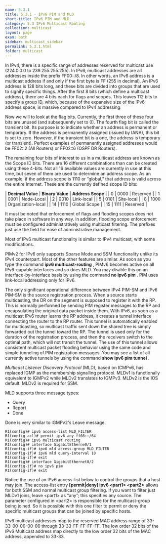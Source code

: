 ```yaml
---
name: 5.3.1
title: 5.3.1 - IPv6 PIM and MLD
short-title: IPv6 PIM and MLD
category: 5.3 IPv6 Multicast Routing
collection: multicast
layout: page
exam: both
sidebar: multicast_sidebar
permalink: 5.3.1.html
folder: multicast
---
```

In IPv4, there is a specific range of addresses reserved for multicast use (224.0.0.0 to 239.255.255.255). In IPv6, multicast addresses are all addresses inside the prefix FF00::/8. In other words, an IPv6 address is a multicast address if and only if the first byte is FF (255 in decimal). An IPv6 address is 128 bits long, and these bits are divided into groups that are used to signify specific things. After the first 8 bits (which define a multicast address), there are 4 bits each for flags and scopes. This leaves 112 bits to specify a group ID, which, because of the expansive size of the IPv6 address space, is massive compared to IPv4 addressing.

Now we will to look at the flag bits. Currently, the first three of these four bits are unused (and subsequently set to 0). The fourth flag bit is called the transient bit. Its purpose is to indicate whether an address is permanent or temporary. If the address is permanently assigned (issued by IANA), this bit is set to zero. However, if the transient bit is a one, the address is temporary (or transient). Perfect examples of permanently assigned addresses would be FF02::2 (All Routers) or FF02::6 (OSPF DR Routers).

The remaining four bits of interest to us in a multicast address are known as the Scope ID bits. There are 16 different combinations than can be created using these 4-bits. Not all 16 available values are currently in use at this time, but seven of them are used to determine an address scope. As an example, if the address scope is 1110 or “global,” that address is valid across the entire Internet. These are the currently defined scope ID bits:

| **Decimal Value** | **Binary Value** | **Address Scope** |
| 0 | 0000 | Reserved |
| 1 | 0001 | Node-Local |
| 2 | 0010 | Link-local |
| 5 | 0101 | Site-local |
| 8 | 1000 | Organization-local |
| 14 | 1110 | Global Scope |
| 15 | 1111 | Reserved |

It must be noted that enforcement of flags and flooding scopes does not take place in software in any way. In addition, flooding scope enforcement must be configured administratively using multicast filtering. The prefixes just use the field for ease of administrative management.

Most of IPv6 multicast functionality is similar to IPv4 multicast, with some modifications.

PIMv2 for IPv6 only supports Sparse Mode and SSM functionality unlike its IPv4 counterpart. Most of the other features are similar. As soon as you type the command **ipv6 multicast-routing** , PIMv6 becomes active on all IPv6-capable interfaces and so does MLD. You may disable this on an interface-by-interface basis by using the command **no ipv6 pim** . PIM uses link-local addressing only for IPv6.

The only significant operational difference between IPv4 PIM-SM and IPv6 PIM-SM is the source registration process. When a source starts multicasting, the DR on the segment is supposed to register it with the RP. This is normally performed by sending PIM register messages to the RP and encapsulating the original data packet inside them. With IPv6, as soon as a multicast IPv6 router learns the RP address, it creates a tunnel interface connecting the router to the RP router. This tunnel is automatically enabled for multicasting, so multicast traffic sent down the shared tree is simply forwarded out the tunnel toward the RP. The tunnel is used only for the duration of the registration process, and then the receivers switch to the optimal path, which will not transit the tunnel. The use of this tunnel allows consistent multicast packet flooding behavior using the same code and simple tunneling of PIM registration messages. You may see a list of all currently active tunnels by using the command **show ipv6 pim tunnel** .

*Multicast Listener Discovery Protocol* (MLD), based on ICMPv6, has replaced IGMP as the membership signalling protocol. MLDv1 is functionally equivalent to IGMPv2 while MLDv2 translates to IGMPv3. MLDv2 is the IOS default. MLDv2 is required for SSM.

MLD supports three message types:
- Query
- Report
- Done

Done is very similar to IGMPv2's Leave message.

```
R1(config)# ipv6 access-list MLD_FILTER
R1(config-acl)# permit ipv6 any ff08::/64
R1(config)# ipv6 multicast routing
R1(config)# interface GigabitEtherne0/1
R1(config-if)# ipv6 mld access-group MLD_FILTER
R1(config-if)# ipv6 mld query-interval 10
R1(config-if)# exit
R1(config)# interface GigabitEthernet0/2
R1(config-if)# no ipv6 pim
R1(config-if)# exit
```

Notice the use of an IPv6 access-list below to control the groups that a host may join. The access-list entry **\[permit\|deny\] ipv6 \<part1\> \<part2\>** allows for both SSM and normal multicast group filtering. If you want to filter just MLDv1 joins, leave
\<part1\> as “any”; this specifies any source. The parameter configured in \<part2\> is responsible for the multicast-group being joined. So it is possible with this one filter to permit or deny the specific multicast groups that can be joined by specific hosts.

IPv6 multicast addresses map to the reserved MAC address range of 33-33-00-00-00-00 through 33-33-FF-FF-FF-FF. The low order 32 bits of the IPv6 Multicast address map directly to the low order 32 bits of the MAC address, appended to 33-33.

